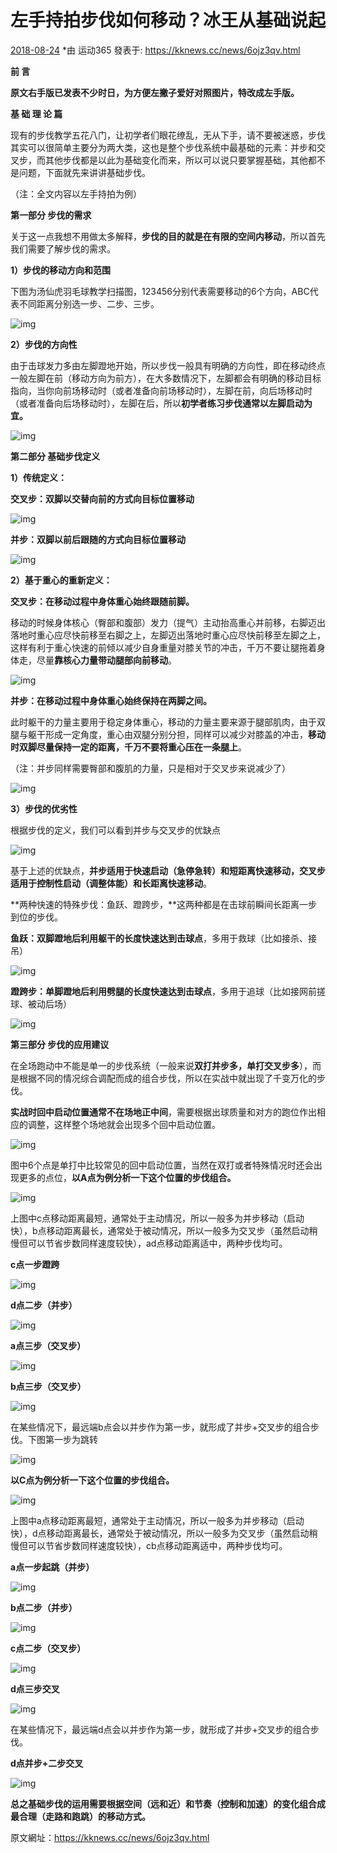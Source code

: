 # 左手持拍步伐如何移动？冰王从基础说起

[2018-08-24](https://kknews.cc/archive/20180824/) *由 运动365 發表于: https://kknews.cc/news/6ojz3qv.html



**前 言**

**原文右手版已发表不少时日，为方便左撇子爱好对照图片，特改成左手版。**



**基 础 理 论 篇**

现有的步伐教学五花八门，让初学者们眼花缭乱，无从下手，请不要被迷惑，步伐其实可以很简单主要分为两大类，这也是整个步伐系统中最基础的元素：并步和交叉步，而其他步伐都是以此为基础变化而来，所以可以说只要掌握基础，其他都不是问题，下面就先来讲讲基础步伐。

（注：全文内容以左手持拍为例）

**第一部分 步伐的需求**

关于这一点我想不用做太多解释，**步伐的目的就是在有限的空间内移动**，所以首先我们需要了解步伐的需求。

**1）步伐的移动方向和范围**

下图为汤仙虎羽毛球教学扫描图，123456分别代表需要移动的6个方向，ABC代表不同距离分别选一步、二步、三步。

![img](https://i1.kknews.cc/SIG=1k9oqcf/ctp-vzntr/1534392467325n9n33673o2.jpg)



**2）步伐的方向性**

由于击球发力多由左脚蹬地开始，所以步伐一般具有明确的方向性，即在移动终点一般左脚在前（移动方向为前方），在大多数情况下，左脚都会有明确的移动目标指向，当你向前场移动时（或者准备向前场移动时），左脚在前，向后场移动时（或者准备向后场移动时），左脚在后，所以**初学者练习步伐通常以左脚启动为宜。**

![img](https://i1.kknews.cc/SIG=27d6al8/ctp-vzntr/153439246731869s7r51n96.jpg)



**第二部分 基础步伐定义**

**1）传统定义：**

**交叉步：双脚以交替向前的方式向目标位置移动**

![img](https://i2.kknews.cc/SIG=2h8oiff/ctp-vzntr/15343924674364pp27q22np.jpg)



**并步：双脚以前后跟随的方式向目标位置移动**

![img](https://i2.kknews.cc/SIG=3tr9bsv/ctp-vzntr/15343924673781o6p3413o9.jpg)



**2）基于重心的重新定义：**

**交叉步：在移动过程中身体重心始终跟随前脚。**

移动的时候身体核心（臀部和腹部）发力（提气）主动抬高重心并前移，右脚迈出落地时重心应尽快前移至右脚之上，左脚迈出落地时重心应尽快前移至左脚之上，这样有利于重心快速的前倾以减少自身重量对膝关节的冲击，千万不要让腿拖着身体走，尽量**靠核心力量带动腿部向前移动**。

![img](https://i1.kknews.cc/SIG=37q2c6a/ctp-vzntr/15343924670718713qqps20.jpg)



**并步：在移动过程中身体重心始终保持在两脚之间。**

此时躯干的力量主要用于稳定身体重心，移动的力量主要来源于腿部肌肉，由于双腿与躯干形成一定角度，重心由双腿分别分担，同样可以减少对膝盖的冲击，**移动时双脚尽量保持一定的距离，千万不要将重心压在一条腿上**。

（注：并步同样需要臀部和腹肌的力量，只是相对于交叉步来说减少了）

![img](https://i2.kknews.cc/SIG=2665dku/ctp-vzntr/1534392467712soprp68079.jpg)



**3）步伐的优劣性**

根据步伐的定义，我们可以看到并步与交叉步的优缺点

![img](https://i2.kknews.cc/SIG=24mhoim/ctp-vzntr/15343924673804nn55n5n09.jpg)



基于上述的优缺点，**并步适用于快速启动（急停急转）和短距离快速移动，交叉步适用于控制性启动（调整体能）和长距离快速移动**。

**两种快速的特殊步伐：鱼跃、蹬跨步，**这两种都是在击球前瞬间长距离一步到位的步伐。

**鱼跃：双脚蹬地后利用躯干的长度快速达到击球点**，多用于救球（比如接杀、接吊）

![img](https://i2.kknews.cc/SIG=3h8voac/ctp-vzntr/1534392467798p45sqp7s8p.jpg)



**蹬跨步：单脚蹬地后利用劈腿的长度快速达到击球点**，多用于追球（比如接网前搓球、被动后场）

![img](https://i2.kknews.cc/SIG=21amco8/ctp-vzntr/153439246775423n559rr0r.jpg)



**第三部分 步伐的应用建议**

在全场跑动中不能是单一的步伐系统（一般来说**双打并步多，单打交叉步多**），而是根据不同的情况综合调配而成的组合步伐，所以在实战中就出现了千变万化的步伐。

**实战时回中启动位置通常不在场地正中间**，需要根据出球质量和对方的跑位作出相应的调整，这样整个场地就会出现多个回中启动位置。

![img](https://i1.kknews.cc/SIG=r6selr/ctp-vzntr/15343924677110n69op834o.jpg)



图中6个点是单打中比较常见的回中启动位置，当然在双打或者特殊情况时还会出现更多的点位，**以A点为例分析一下这个位置的步伐组合。**

![img](https://i1.kknews.cc/SIG=1531dlm/ctp-vzntr/153439246810101p59rnq80.jpg)



上图中c点移动距离最短，通常处于主动情况，所以一般多为并步移动（启动快），b点移动距离最长，通常处于被动情况，所以一般多为交叉步（虽然启动稍慢但可以节省步数同样速度较快），ad点移动距离适中，两种步伐均可。

**c点一步蹬跨**

![img](https://i1.kknews.cc/SIG=1pkibou/ctp-vzntr/153439246806721o18543ns.jpg)



**d点二步（并步）**

![img](https://i1.kknews.cc/SIG=11mj6qm/ctp-vzntr/1534392468500q4884n1050.jpg)



**a点三步（交叉步）**

![img](https://i2.kknews.cc/SIG=1h0rldb/ctp-vzntr/153439246848779or54r4r1.jpg)



**b点三步（交叉步）**

![img](https://i2.kknews.cc/SIG=gvpjtc/ctp-vzntr/1534392468494148qo6nr59.jpg)



在某些情况下，最远端b点会以并步作为第一步，就形成了并步+交叉步的组合步伐。下图第一步为跳转

![img](https://i1.kknews.cc/SIG=13ijvhv/ctp-vzntr/1534392468441oppo076548.jpg)



**以C点为例分析一下这个位置的步伐组合。**

![img](https://i2.kknews.cc/SIG=3u7jei1/ctp-vzntr/15343924686797705994345.jpg)



上图中a点移动距离最短，通常处于主动情况，所以一般多为并步移动（启动快），d点移动距离最长，通常处于被动情况，所以一般多为交叉步（虽然启动稍慢但可以节省步数同样速度较快），cb点移动距离适中，两种步伐均可。

**a点一步起跳（并步）**

![img](https://i2.kknews.cc/SIG=1ao39e/ctp-vzntr/1534392468722s2orq4p995.jpg)



**b点二步（并步）**

![img](https://i1.kknews.cc/SIG=2s0pvgl/ctp-vzntr/15343924693415r941s14n6.jpg)



**c点二步（交叉步）**

![img](https://i1.kknews.cc/SIG=1c261h0/ctp-vzntr/153439246914533pnrn0s7q.jpg)



**d点三步交叉**

![img](https://i2.kknews.cc/SIG=2oi4k51/ctp-vzntr/1534392469167nq24o6s217.jpg)



在某些情况下，最远端d点会以并步作为第一步，就形成了并步+交叉步的组合步伐。

**d点并步+二步交叉**

![img](https://i1.kknews.cc/SIG=hqr7bq/ctp-vzntr/15343924691878ro7p2q102.jpg)



**总之基础步伐的运用需要根据空间（远和近）和节奏（控制和加速）的变化组合成最合理（走路和跑跳）的移动方式。**



原文網址：https://kknews.cc/news/6ojz3qv.html